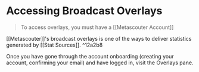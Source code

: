 # Accessing Broadcast Overlays
> To access overlays, you must have a [[Metascouter Account]]

[[Metascouter]]'s broadcast overlays is one of the ways to deliver statistics generated by [[Stat Sources]]. ^12a2b8

Once you have gone through the account onboarding (creating your account, confirming your email) and have logged in, visit the Overlays pane.



